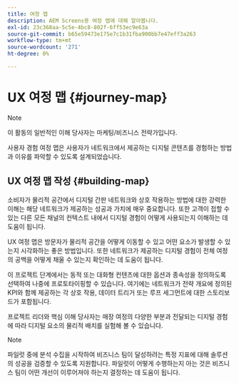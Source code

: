 ```yaml
---
title: 여정 맵
description: AEM Screens용 여정 맵에 대해 알아봅니다.
exl-id: 23c368aa-5c5e-4bc8-802f-6ff53ec9e63a
source-git-commit: b65e59473e175e7c1b31fba900bb7e47eff3a263
workflow-type: tm+mt
source-wordcount: '271'
ht-degree: 0%

---
```


# UX 여정 맵 {#journey-map}

>[!NOTE]
>
>이 활동의 일반적인 이해 당사자는 마케팅/비즈니스 전략가입니다.

사용자 경험 여정 맵은 사용자가 네트워크에서 제공하는 디지털 콘텐츠를 경험하는 방법과 이유를 파악할 수 있도록 설계되었습니다.

## UX 여정 맵 작성 {#building-map}

소비자가 물리적 공간에서 디지털 간판 네트워크와 상호 작용하는 방법에 대한 강력한 이해는 해당 네트워크가 제공하는 성공과 가치에 매우 중요합니다. 또한 고객이 접할 수 있는 다른 모든 채널의 컨텍스트 내에서 디지털 경험이 어떻게 사용되는지 이해하는 데 도움이 됩니다.

UX 여정 맵은 방문자가 물리적 공간을 어떻게 이동할 수 있고 어떤 요소가 발생할 수 있는지 시각화하는 좋은 방법입니다. 또한 네트워크가 제공하는 디지털 경험이 전체 여정의 공백을 어떻게 채울 수 있는지 확인하는 데 도움이 됩니다.

이 프로젝트 단계에서는 동적 또는 대화형 컨텐츠에 대한 옵션과 종속성을 정의하도록 선택하여 나중에 프로토타이핑할 수 있습니다. 여기에는 네트워크가 전략 개요에 정의된 KPI와 함께 제공하는 각 상호 작용, 데이터 트리거 또는 루프 세그먼트에 대한 스토리보드가 포함됩니다.

프로젝트 리더와 핵심 이해 당사자는 매장 여정의 다양한 부분과 전달되는 디지털 경험에 따라 디지털 요소의 물리적 배치를 실험해 볼 수 있습니다.

>[!NOTE]
> 파일럿 중에 분석 수집을 시작하여 비즈니스 팀이 달성하려는 특정 지표에 대해 솔루션의 성공을 검증할 수 있도록 지원합니다. 파일럿이 어떻게 수행하는지 아는 것은 비즈니스 팀이 어떤 개선이 이루어져야 하는지 결정하는 데 도움이 됩니다.
